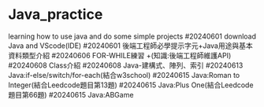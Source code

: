 # Java_practice
learning how to use java and do some simple projects
#20240601 download Java and VScode(IDE)
#20240601 後端工程師必學提示字元+Java用途與基本資料類型介紹
#20240606 FOR-WHILE練習 +(知識:後端工程師維護API)
#20240608 Class介紹
#20240608 Java-建構式、陣列、索引
#20240613 Java:if-else/switch/for-each(結合w3school)
#20240615 Java:Roman to Integer(結合Leedcode題目第13題)
#20240615 Java:Plus One(結合Leedcode題目第66題)
#20240615 Java:ABGame 
